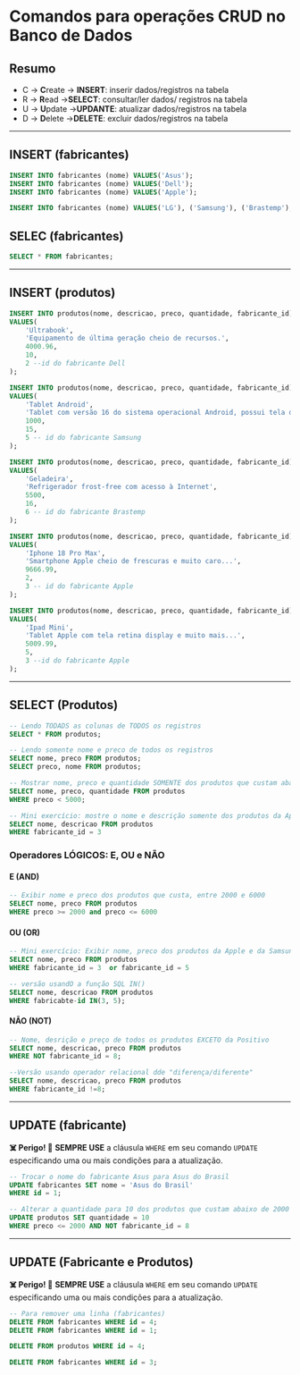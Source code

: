 # Comandos para operações CRUD no Banco de Dados

## Resumo

- C -> **C**reate       -> **INSERT**: inserir dados/registros na tabela
- R -> **R**ead         ->**SELECT**: consultar/ler dados/ registros na tabela
- U -> **U**pdate       ->**UPDANTE**: atualizar dados/registros na tabela
- D -> **D**elete       ->**DELETE**: excluir dados/registros na tabela

---

## INSERT (fabricantes)

```sql
INSERT INTO fabricantes (nome) VALUES('Asus');
INSERT INTO fabricantes (nome) VALUES('Dell');
INSERT INTO fabricantes (nome) VALUES('Apple');

INSERT INTO fabricantes (nome) VALUES('LG'), ('Samsung'), ('Brastemp');


```

## SELEC (fabricantes)

```sql
SELECT * FROM fabricantes;
```

---

## INSERT (produtos)

```sql
INSERT INTO produtos(nome, descricao, preco, quantidade, fabricante_id)
VALUES(
    'Ultrabook', 
    'Equipamento de última geração cheio de recursos.',
    4000.96,
    10,
    2 --id do fabricante Dell
);

INSERT INTO produtos(nome, descricao, preco, quantidade, fabricante_id)
VALUES(
    'Tablet Android', 
    'Tablet com versão 16 do sistema operacional Android, possui tela de 10 podegadas e armazenamento de 128 GB.',
    1000,
    15,
    5 -- id do fabricante Samsung
);

INSERT INTO produtos(nome, descricao, preco, quantidade, fabricante_id)
VALUES(
    'Geladeira', 
    'Refrigerador frost-free com acesso à Internet',
    5500,
    16,
    6 -- id do fabricante Brastemp
);

INSERT INTO produtos(nome, descricao, preco, quantidade, fabricante_id)
VALUES(
    'Iphone 18 Pro Max', 
    'Smartphone Apple cheio de frescuras e muito caro...',
    9666.99,
    2,
    3 -- id do fabricante Apple
);

INSERT INTO produtos(nome, descricao, preco, quantidade, fabricante_id)
VALUES(
    'Ipad Mini', 
    'Tablet Apple com tela retina display e muito mais...',
    5009.99,
    5,
    3 --id do fabricante Apple
);
```

---

## SELECT (Produtos)

```sql
-- Lendo TODADS as colunas de TODOS os registros 
SELECT * FROM produtos;

-- Lendo somente nome e preco de todos os registros
SELECT nome, preco FROM produtos;
SELECT preco, nome FROM produtos;

-- Mostrar nome, preco e quantidade SOMENTE dos produtos que custam abaixo de 5000
SELECT nome, preco, quantidade FROM produtos
WHERE preco < 5000;

-- Mini exercício: mostre o nome e descrição somente dos produtos da Apple.
SELECT nome, descricao FROM produtos
WHERE fabricante_id = 3
```

### Operadores LÓGICOS: E, OU e NÃO

#### E (AND)

```sql
-- Exibir nome e preco dos produtos que custa, entre 2000 e 6000
SELECT nome, preco FROM produtos
WHERE preco >= 2000 and preco <= 6000   
```

#### OU (OR)

```sql
-- Mini exercício: Exibir nome, preco dos produtos da Apple e da Samsung
SELECT nome, preco FROM produtos
WHERE fabricante_id = 3  or fabricante_id = 5  

-- versão usandO a função SQL IN()
SELECT nome, descricao FROM produtos
WHERE fabricabte-id IN(3, 5);
```

#### NÃO (NOT)

```sql
-- Nome, desrição e preço de todos os produtos EXCETO da Positivo
SELECT nome, descricao, preco FROM produtos
WHERE NOT fabricante_id = 8;

--Versão usando operador relacional dde "diferença/diferente"
SELECT nome, descricao, preco FROM produtos
WHERE fabricante_id !=8;
```

---

## UPDATE (fabricante)

**☠️ Perigo! 🚨**
**SEMPRE USE** a cláusula `WHERE` em seu comando `UPDATE` especificando uma ou mais condições para a atualização.

```sql
-- Trocar o nome do fabricante Asus para Asus do Brasil
UPDATE fabricantes SET nome = 'Asus do Brasil'
WHERE id = 1;

-- Alterar a quantidade para 10 dos produtos que custam abaixo de 2000 exceto da Microsoft.
UPDATE produtos SET quantidade = 10
WHERE preco <= 2000 AND NOT fabricante_id = 8
```

---

## UPDATE (Fabricante e Produtos)

**☠️ Perigo! 🚨**
**SEMPRE USE** a cláusula `WHERE` em seu comando `UPDATE` especificando uma ou mais condições para a atualização.

```sql
-- Para remover uma linha (fabricantes)
DELETE FROM fabricantes WHERE id = 4;
DELETE FROM fabricantes WHERE id = 1;

DELETE FROM produtos WHERE id = 4;

DELETE FROM fabricantes WHERE id = 3;
```


